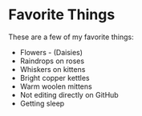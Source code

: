# Favorite Things

These are a few of my favorite things:

- Flowers - (Daisies)
- Raindrops on roses
- Whiskers on kittens
- Bright copper kettles
- Warm woolen mittens
- Not editing directly on GitHub
- Getting sleep
